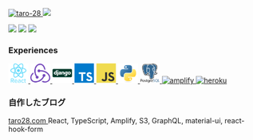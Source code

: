 <p align="left"> 
  <a href="https://github.com/taro-28/taro-28/">
    <img src="https://komarev.com/ghpvc/?username=taro-28" alt="taro-28" />
  </a>
  <a href="http://twitter.com/taroro_tarotaro">
    <img height="20" src="https://img.shields.io/twitter/follow/taroro_tarotaro?label=Twitter&logo=twitter&style=flat" />
  </a>
</p>

![](https://github-profile-summary-cards.vercel.app/api/cards/profile-details?username=taro-28&theme=dracula&count_private=true)
![](https://github-readme-stats.vercel.app/api?username=taro-28&count_private=true&show_icons=true&theme=dracula&count_private=true)
![](https://github-readme-stats.vercel.app/api/top-langs/?username=taro-28&layout=compact&theme=dracula&count_private=true)

<h3 align="left">Experiences</h3>
<p align="left">
  <a href="https://reactjs.org/" target="_blank" rel="noreferrer">
    <img src="https://raw.githubusercontent.com/devicons/devicon/master/icons/react/react-original-wordmark.svg" alt="react" width="40" height="40"/>
  </a>
  <a href="https://redux.js.org" target="_blank" rel="noreferrer">
    <img src="https://raw.githubusercontent.com/devicons/devicon/master/icons/redux/redux-original.svg" alt="redux" width="40" height="40"/>
  </a>
  <a href="https://www.djangoproject.com/" target="_blank" rel="noreferrer">
    <img src="https://raw.githubusercontent.com/devicons/devicon/master/icons/django/django-original.svg" alt="django" width="40" height="40"/>
  </a>
  <a href="https://www.typescriptlang.org/" target="_blank" rel="noreferrer">
    <img src="https://raw.githubusercontent.com/devicons/devicon/master/icons/typescript/typescript-original.svg" alt="typescript" width="40" height="40"/>
  </a>
  <a href="https://developer.mozilla.org/en-US/docs/Web/JavaScript" target="_blank" rel="noreferrer">
    <img src="https://raw.githubusercontent.com/devicons/devicon/master/icons/javascript/javascript-original.svg" alt="javascript" width="40" height="40"/>
  </a>
  <a href="https://www.python.org" target="_blank" rel="noreferrer">
    <img src="https://raw.githubusercontent.com/devicons/devicon/master/icons/python/python-original.svg" alt="python" width="40" height="40"/>
  </a>
  <a href="https://www.postgresql.org" target="_blank" rel="noreferrer">
    <img src="https://raw.githubusercontent.com/devicons/devicon/master/icons/postgresql/postgresql-original-wordmark.svg" alt="postgresql" width="40" height="40"/>
  </a>
  <a href="https://aws.amazon.com/amplify/" target="_blank" rel="noreferrer">
    <img src="https://docs.amplify.aws/assets/logo-dark.svg" alt="amplify" width="40" height="40"/>
  </a>
  <a href="https://heroku.com" target="_blank" rel="noreferrer">
    <img src="https://www.vectorlogo.zone/logos/heroku/heroku-icon.svg" alt="heroku" width="40" height="40"/>
  </a>
</p>

<h3>自作したブログ</h3>
<a href="https://taro28.com/" target="_blank" rel="noreferrer">
	taro28.com
</a>
React, TypeScript, Amplify, S3, GraphQL, material-ui, react-hook-form
